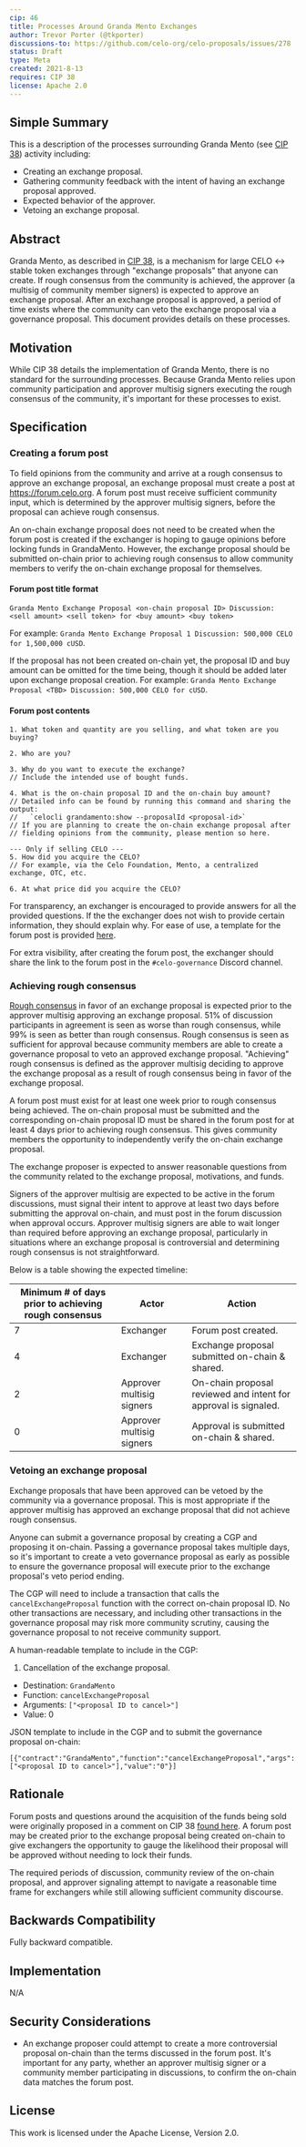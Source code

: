 ```yaml
---
cip: 46
title: Processes Around Granda Mento Exchanges
author: Trevor Porter (@tkporter)
discussions-to: https://github.com/celo-org/celo-proposals/issues/278
status: Draft
type: Meta
created: 2021-8-13
requires: CIP 38
license: Apache 2.0
---
```


## Simple Summary
This is a description of the processes surrounding Granda Mento (see [CIP 38](cip-0038.md)) activity including:
* Creating an exchange proposal.
* Gathering community feedback with the intent of having an exchange proposal approved.
* Expected behavior of the approver.
* Vetoing an exchange proposal.

## Abstract
Granda Mento, as described in [CIP 38](cip-0038.md), is a mechanism for large CELO <-> stable token exchanges through "exchange proposals" that anyone can create. If rough consensus from the community is achieved, the approver (a multisig of community member signers) is expected to approve an exchange proposal. After an exchange proposal is approved, a period of time exists where the community can veto the exchange proposal via a governance proposal. This document provides details on these processes.

## Motivation
While CIP 38 details the implementation of Granda Mento, there is no standard for the surrounding processes. Because Granda Mento relies upon community participation and approver multisig signers executing the rough consensus of the community, it's important for these processes to exist.

## Specification

### Creating a forum post

To field opinions from the community and arrive at a rough consensus to approve an exchange proposal, an exchange proposal must create a post at https://forum.celo.org. A forum post must receive sufficient community input, which is determined by the approver multisig signers, before the proposal can achieve rough consensus.

An on-chain exchange proposal does not need to be created when the forum post is created if the exchanger is hoping to gauge opinions before locking funds in GrandaMento. However, the exchange proposal should be submitted on-chain prior to achieving rough consensus to allow community members to verify the on-chain exchange proposal for themselves. 

#### Forum post title format

```
Granda Mento Exchange Proposal <on-chain proposal ID> Discussion: <sell amount> <sell token> for <buy amount> <buy token>
```
For example: `Granda Mento Exchange Proposal 1 Discussion: 500,000 CELO for 1,500,000 cUSD`.

If the proposal has not been created on-chain yet, the proposal ID and buy amount can be omitted for the time being, though it should be added later upon exchange proposal creation. For example: `Granda Mento Exchange Proposal <TBD> Discussion: 500,000 CELO for cUSD`.

#### Forum post contents
```
1. What token and quantity are you selling, and what token are you buying?

2. Who are you?

3. Why do you want to execute the exchange?
// Include the intended use of bought funds.

4. What is the on-chain proposal ID and the on-chain buy amount?
// Detailed info can be found by running this command and sharing the output:
//   `celocli grandamento:show --proposalId <proposal-id>`
// If you are planning to create the on-chain exchange proposal after
// fielding opinions from the community, please mention so here.

--- Only if selling CELO ---
5. How did you acquire the CELO?
// For example, via the Celo Foundation, Mento, a centralized exchange, OTC, etc.

6. At what price did you acquire the CELO?
```

For transparency, an exchanger is encouraged to provide answers for all the provided questions. If the the exchanger does not wish to provide certain information, they should explain why. For ease of use, a template for the forum post is provided [here](https://forum.celo.org/t/template-granda-mento-exchange-proposal-discussion/1282).

For extra visibility, after creating the forum post, the exchanger should share the link to the forum post in the `#celo-governance` Discord channel.

### Achieving rough consensus

[Rough consensus](https://en.wikipedia.org/wiki/Rough_consensus) in favor of an exchange proposal is expected prior to the approver multisig approving an exchange proposal. 51% of discussion participants in agreement is seen as worse than rough consensus, while 99% is seen as better than rough consensus. Rough consensus is seen as sufficient for approval because community members are able to create a governance proposal to veto an approved exchange proposal. "Achieving" rough consensus is defined as the approver multisig deciding to approve the exchange proposal as a result of rough consensus being in favor of the exchange proposal.

A forum post must exist for at least one week prior to rough consensus being achieved. The on-chain proposal must be submitted and the corresponding on-chain proposal ID must be shared in the forum post for at least 4 days prior to achieving rough consensus. This gives community members the opportunity to independently verify the on-chain exchange proposal.

The exchange proposer is expected to answer reasonable questions from the community related to the exchange proposal, motivations, and funds.

Signers of the approver multisig are expected to be active in the forum discussions, must signal their intent to approve at least two days before submitting the approval on-chain, and must post in the forum discussion when approval occurs. Approver multisig signers are able to wait longer than required before approving an exchange proposal, particularly in situations where an exchange proposal is controversial and determining rough consensus is not straightforward.

Below is a table showing the expected timeline:

| **Minimum # of days prior to achieving rough consensus** | **Actor**                 | **Action**                                                      |
|----------------------------------------------------------|---------------------------|-----------------------------------------------------------------|
| 7                                                        | Exchanger                 | Forum post created.                                             |
| 4                                                        | Exchanger                 | Exchange proposal submitted on-chain & shared.                  |
| 2                                                        | Approver multisig signers | On-chain proposal reviewed and intent for approval is signaled. |
| 0                                                        | Approver multisig signers | Approval is submitted on-chain & shared.                        |                      |

### Vetoing an exchange proposal

Exchange proposals that have been approved can be vetoed by the community via a governance proposal. This is most appropriate if the approver multisig has approved an exchange proposal that did not achieve rough consensus.

Anyone can submit a governance proposal by creating a CGP and proposing it on-chain. Passing a governance proposal takes multiple days, so it's important to create a veto governance proposal as early as possible to ensure the governance proposal will execute prior to the exchange proposal's veto period ending.

The CGP will need to include a transaction that calls the `cancelExchangeProposal` function with the correct on-chain proposal ID. No other transactions are necessary, and including other transactions in the governance proposal may risk more community scrutiny, causing the governance proposal to not receive community support. 

A human-readable template to include in the CGP:

1. Cancellation of the exchange proposal.
  - Destination: `GrandaMento`
  - Function: `cancelExchangeProposal`
  - Arguments: `["<proposal ID to cancel>"]`
  - Value: 0

JSON template to include in the CGP and to submit the governance proposal on-chain:

```
[{"contract":"GrandaMento","function":"cancelExchangeProposal","args":["<proposal ID to cancel>"],"value":"0"}]
```

## Rationale

Forum posts and questions around the acquisition of the funds being sold were originally proposed in a comment on CIP 38 [found here](https://github.com/celo-org/celo-proposals/pull/224#discussion_r639754818). A forum post may be created prior to the exchange proposal being created on-chain to give exchangers the opportunity to gauge the likelihood their proposal will be approved without needing to lock their funds.

The required periods of discussion, community review of the on-chain proposal, and approver signaling attempt to navigate a reasonable time frame for exchangers while still allowing sufficient community discourse.

## Backwards Compatibility

Fully backward compatible.

## Implementation

N/A

## Security Considerations

* An exchange proposer could attempt to create a more controversial proposal on-chain than the terms discussed in the forum post. It's important for any party, whether an approver multisig signer or a community member participating in discussions, to confirm the on-chain data matches the forum post.

## License
This work is licensed under the Apache License, Version 2.0.
